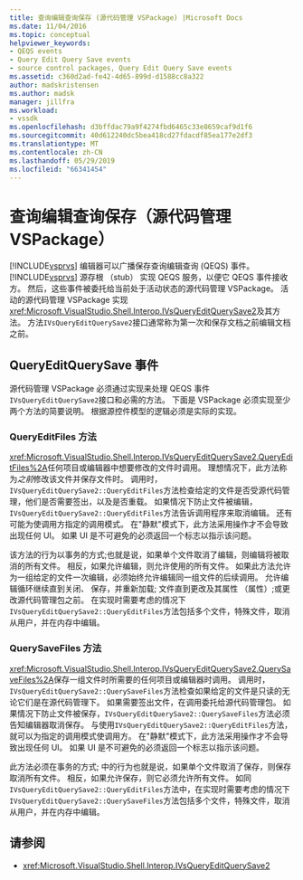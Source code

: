 ```yaml
---
title: 查询编辑查询保存 (源代码管理 VSPackage) |Microsoft Docs
ms.date: 11/04/2016
ms.topic: conceptual
helpviewer_keywords:
- QEQS events
- Query Edit Query Save events
- source control packages, Query Edit Query Save events
ms.assetid: c360d2ad-fe42-4d65-899d-d1588cc8a322
author: madskristensen
ms.author: madsk
manager: jillfra
ms.workload:
- vssdk
ms.openlocfilehash: d3bffdac79a9f4274fbd6465c33e8659caf9d1f6
ms.sourcegitcommit: 40d612240dc5bea418cd27fdacdf85ea177e2df3
ms.translationtype: MT
ms.contentlocale: zh-CN
ms.lasthandoff: 05/29/2019
ms.locfileid: "66341454"
---
```

# <a name="query-edit-query-save-source-control-vspackage"></a>查询编辑查询保存（源代码管理 VSPackage）
[!INCLUDE[vsprvs](../../code-quality/includes/vsprvs_md.md)] 编辑器可以广播保存查询编辑查询 (QEQS) 事件。 [!INCLUDE[vsprvs](../../code-quality/includes/vsprvs_md.md)] 源存根 （stub） 实现 QEQS 服务，以便它 QEQS 事件接收方。 然后，这些事件被委托给当前处于活动状态的源代码管理 VSPackage。 活动的源代码管理 VSPackage 实现<xref:Microsoft.VisualStudio.Shell.Interop.IVsQueryEditQuerySave2>及其方法。 方法`IVsQueryEditQuerySave2`接口通常称为第一次和保存文档之前编辑文档之前。

## <a name="queryeditquerysave-events"></a>QueryEditQuerySave 事件
 源代码管理 VSPackage 必须通过实现来处理 QEQS 事件`IVsQueryEditQuerySave2`接口和必需的方法。 下面是 VSPackage 必须实现至少两个方法的简要说明。 根据源控件模型的逻辑必须是实际的实现。

### <a name="queryeditfiles-method"></a>QueryEditFiles 方法
 <xref:Microsoft.VisualStudio.Shell.Interop.IVsQueryEditQuerySave2.QueryEditFiles%2A>任何项目或编辑器中想要修改的文件时调用。 理想情况下，此方法称为*之前*修改该文件并保存文件时。 调用时，`IVsQueryEditQuerySave2::QueryEditFiles`方法检查给定的文件是否受源代码管理，他们是否需要签出，以及是否重载。 如果情况下防止文件被编辑，`IVsQueryEditQuerySave2::QueryEditFiles`方法告诉调用程序来取消编辑。 还有可能为使调用方指定的调用模式。 在"静默"模式下，此方法采用操作才不会导致出现任何 UI。 如果 UI 是不可避免的必须返回一个标志以指示该问题。

 该方法的行为以事务的方式;也就是说，如果单个文件取消了编辑，则编辑将被取消的所有文件。 相反，如果允许编辑，则允许使用的所有文件。 如果此方法允许为一组给定的文件一次编辑，必须始终允许编辑同一组文件的后续调用。 允许编辑循环继续直到关闭、 保存，并重新加载; 文件直到更改及其属性 （属性）;或更改源代码管理包之前。 在实现时需要考虑的情况下`IVsQueryEditQuerySave2::QueryEditFiles`方法包括多个文件，特殊文件，取消从用户，并在内存中编辑。

### <a name="querysavefiles-method"></a>QuerySaveFiles 方法
 <xref:Microsoft.VisualStudio.Shell.Interop.IVsQueryEditQuerySave2.QuerySaveFiles%2A>保存一组文件时所需要的任何项目或编辑器时调用。 调用时，`IVsQueryEditQuerySave2::QuerySaveFiles`方法检查如果给定的文件是只读的无论它们是在源代码管理下。 如果需要签出文件，在调用委托给源代码管理包。 如果情况下防止文件被保存，`IVsQueryEditQuerySave2::QuerySaveFiles`方法必须告知编辑器取消保存。 与使用`IVsQueryEditQuerySave2::QueryEditFiles`方法，就可以为指定的调用模式使调用方。 在"静默"模式下，此方法采用操作才不会导致出现任何 UI。 如果 UI 是不可避免的必须返回一个标志以指示该问题。

 此方法必须在事务的方式; 中的行为也就是说，如果单个文件取消了保存，则保存取消所有文件。 相反，如果允许保存，则它必须允许所有文件。 如同`IVsQueryEditQuerySave2::QueryEditFiles`方法中，在实现时需要考虑的情况下`IVsQueryEditQuerySave2::QuerySaveFiles`方法包括多个文件，特殊文件，取消从用户，并在内存中编辑。

## <a name="see-also"></a>请参阅
- <xref:Microsoft.VisualStudio.Shell.Interop.IVsQueryEditQuerySave2>